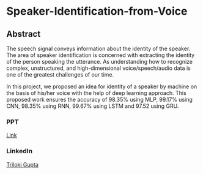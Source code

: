 # Speaker-Identification-from-Voice
## Abstract
The speech signal conveys information about the identity of the speaker. The area of speaker identification is concerned with extracting the identity of the person speaking the utterance. As understanding how to recognize complex, unstructured, and high-dimensional voice/speech/audio data is one of the greatest challenges of our time.

In this project, we proposed an idea for identity of a speaker by machine on the basis of his/her voice with the help of deep learning approach. This proposed work ensures the accuracy of 98.35% using MLP, 99.17% using CNN, 98.35% using RNN, 99.67% using LSTM and 97.52 using GRU.

### PPT
[Link](https://www.slideshare.net/TrilokiGupta/speaker-identification?ref=https://www.slideshare.net/TrilokiGupta/slideshelf)

### LinkedIn
[Triloki Gupta](https://www.linkedin.com/in/trilokicse/)

